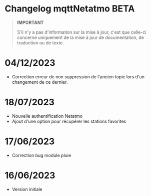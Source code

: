 # Changelog mqttNetatmo BETA

>**IMPORTANT**
>
>S'il n'y a pas d'information sur la mise à jour, c'est que celle-ci concerne uniquement de la mise à jour de documentation, de traduction ou de texte.

# 04/12/2023
- Correction erreur de non suppression de l'ancien topic lors d'un changement de ce dernier.

# 18/07/2023
- Nouvelle authentification Netatmo
- Ajout d'une option pour récupérer les stations favorites

# 17/06/2023
- Correction bug module pluie

# 16/06/2023
- Version initiale
